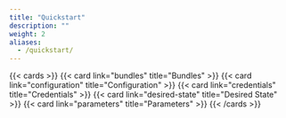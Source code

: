 ```yaml
---
title: "Quickstart"
description: ""
weight: 2
aliases:
  - /quickstart/
---
```


{{< cards >}}
{{< card link="bundles" title="Bundles" >}}
{{< card link="configuration" title="Configuration" >}}
{{< card link="credentials" title="Credentials" >}}
{{< card link="desired-state" title="Desired State" >}}
{{< card link="parameters" title="Parameters" >}}
{{< /cards >}}
